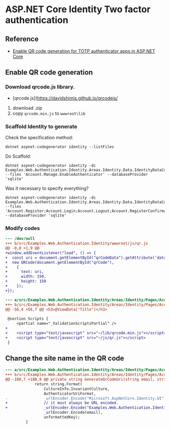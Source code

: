 # ASP.NET Core Identity Two factor authentication 

## Reference

- [Enable QR code generation for TOTP authenticator apps in ASP.NET Core](https://learn.microsoft.com/ja-jp/aspnet/core/security/authentication/identity-enable-qrcodes?view=aspnetcore-8.0)

## Enable QR code generation

### Download qrcode.js library.

- [qrcode.js](https://davidshimjs.github.io/qrcodejs/

1. download .zip 
2. copy `qrcode.min.js` to `wwwroot\lib` 


### Scaffold Identity to generate

Check the specification method:

```shell
dotnet aspnet-codegenerator identity --listFiles
```

Do Scaffold:

```shell
dotnet aspnet-codegenerator identity -dc Examples.Web.Authentication.Identity.Areas.Identity.Data.IdentityDataContext --files 'Account.Manage.EnableAuthenticator' --databaseProvider 'sqlite'
```

Was it necessary to specify everything?

```shell
dotnet aspnet-codegenerator identity -dc Examples.Web.Authentication.Identity.Areas.Identity.Data.IdentityDataContext --files 'Account.Register;Account.Login;Account.Logout;Account.RegisterConfirmation;Account.ResetPassword;Account.Manage.EnableAuthenticator' --databaseProvider 'sqlite'
```

### Modify codes

```diff
--- /dev/null
+++ b/src/Examples.Web.Authentication.Identity/wwwroot/js/qr.js
@@ -0,0 +1,9 @@
+window.addEventListener("load", () => {
+  const uri = document.getElementById("qrCodeData").getAttribute('data-url');
+  new QRCode(document.getElementById("qrCode"),
+    {
+      text: uri,
+      width: 150,
+      height: 150
+    });
+});
```

```diff
--- a/src/Examples.Web.Authentication.Identity/Areas/Identity/Pages/Account/Manage/EnableAuthenticator.cshtml
+++ b/src/Examples.Web.Authentication.Identity/Areas/Identity/Pages/Account/Manage/EnableAuthenticator.cshtml
@@ -56,4 +56,7 @@ <h3>@ViewData["Title"]</h3>
 
 @section Scripts {
     <partial name="_ValidationScriptsPartial" />
+
+    <script type="text/javascript" src="~/lib/qrcode.min.js"></script>
+    <script type="text/javascript" src="~/js/qr.js"></script>
 }
```

## Change the site name in the QR code

```diff
--- a/src/Examples.Web.Authentication.Identity/Areas/Identity/Pages/Account/Manage/EnableAuthenticator.cshtml.cs
+++ b/src/Examples.Web.Authentication.Identity/Areas/Identity/Pages/Account/Manage/EnableAuthenticator.cshtml.cs
@@ -180,7 +180,8 @@ private string GenerateQrCodeUri(string email, string unformattedKey)
             return string.Format(
                 CultureInfo.InvariantCulture,
                 AuthenticatorUriFormat,
-                _urlEncoder.Encode("Microsoft.AspNetCore.Identity.UI"),
+                // it must always be URL encoded.
+                _urlEncoder.Encode("Examples.Web.Authentication.Identity"),
                 _urlEncoder.Encode(email),
                 unformattedKey);
         }
```
